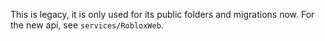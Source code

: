 This is legacy, it is only used for its public folders and migrations now. For the new api, see `services/RobloxWeb`.